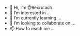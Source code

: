 - 👋 Hi, I’m @Recrutach
- 👀 I’m interested in ...
- 🌱 I’m currently learning ...
- 💞️ I’m looking to collaborate on ...
- 📫 How to reach me ...

<!---
Recrutach/Recrutach is a ✨ special ✨ repository because its `README.md` (this file) appears on your GitHub profile.
You can click the Preview link to take a look at your changes.
--->
